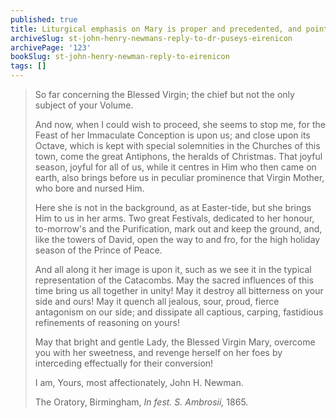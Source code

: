 ```yaml
---
published: true
title: Liturgical emphasis on Mary is proper and precedented, and points to Jesus
archiveSlug: st-john-henry-newmans-reply-to-dr-puseys-eirenicon
archivePage: '123'
bookSlug: st-john-henry-newman-reply-to-eirenicon
tags: []
---
```


> So far concerning the Blessed Virgin; the chief but not the only subject of your Volume.
>
> And now, when I could wish to proceed, she seems to stop me, for the Feast of her Immaculate Conception is upon us; and close upon its Octave, which is kept with special solemnities in the Churches of this town, come the great Antiphons, the heralds of Christmas. That joyful season, joyful for all of us, while it centres in Him who then came on earth, also brings before us in peculiar prominence that Virgin Mother, who bore and nursed Him.
>
> Here she is not in the background, as at Easter-tide, but she brings Him to us in her arms. Two great Festivals, dedicated to her honour, to-morrow's and the Purification, mark out and keep the ground, and, like the towers of David, open the way to and fro, for the high holiday season of the Prince of Peace.
>
> And all along it her image is upon it, such as we see it in the typical representation of the Catacombs. May the sacred influences of this time bring us all together in unity! May it destroy all bitterness on your side and ours! May it quench all jealous, sour, proud, fierce antagonism on our side; and dissipate all captious, carping, fastidious refinements of reasoning on yours!
>
> May that bright and gentle Lady, the Blessed Virgin Mary, overcome you with her sweetness, and revenge herself on her foes by interceding effectually for their conversion!
>
> I am,
> Yours, most affectionately,
> John H. Newman.
>
> The Oratory, Birmingham,
> *In fest. S. Ambrosii,* 1865.
